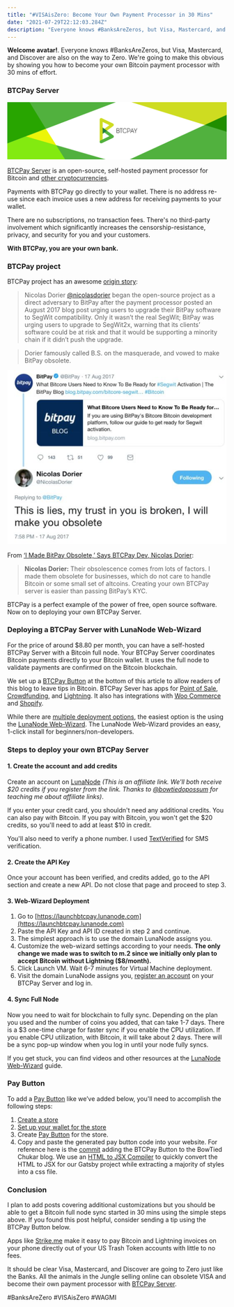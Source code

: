 ```yaml
---
title: "#VISAisZero: Become Your Own Payment Processor in 30 Mins"
date: "2021-07-29T22:12:03.284Z"
description: "Everyone knows #BanksAreZeros, but Visa, Mastercard, and Discover are also on the way to Zero.  We're going to make this obvious by showing the Jungle how to become your own Bitcoin payment processor with 30 mins of effort."
---
```


**Welcome avatar!**. Everyone knows #BanksAreZeros, but Visa, Mastercard, and Discover are also on the way to Zero.  We're going to make this obvious by showing you how to become your own Bitcoin payment processor with 30 mins of effort.

### BTCPay Server

![BTCPay_logo](./btcpay_logo.png)

[BTCPay Server](https://btcpayserver.org/) is an open-source, self-hosted payment processor for Bitcoin and [other cryptocurrencies](https://docs.btcpayserver.org/FAQ/FAQ-Altcoin/#which-coins-does-btcpay-server-support).

Payments with BTCPay go directly to your wallet. There is no address re-use since each invoice uses a new address for receiving payments to your wallet.

There are no subscriptions, no transaction fees. There's no third-party involvement which significantly increases the censorship-resistance, privacy, and security for you and your customers.

**With BTCPay, you are your own bank.**

### BTCPay project

BTCPay project has an awesome [origin story](https://bitcoinmagazine.com/technical/btcpay-server-is-bitcoins-open-source-unicorn):

> Nicolas Dorier [@nicolasdorier](https://twitter.com/nicolasdorier) began the open-source project as a direct adversary to BitPay after the payment processor posted an August 2017 blog post urging users to upgrade their BitPay software to SegWit compatibility. Only it wasn’t the real SegWit; BitPay was urging users to upgrade to SegWit2x, warning that its clients’ software could be at risk and that it would be supporting a minority chain if it didn’t push the upgrade.

> Dorier famously called B.S. on the masquerade, and vowed to make BitPay obsolete.

![Tweet](./tweet.jpg)

From [‘I Made BitPay Obsolete,’ Says BTCPay Dev, Nicolas Dorier](https://thebitcoinnews.com/i-made-bitpay-obsolete-says-btcpay-dev-nicolas-dorier/):

> **Nicolas Dorier:** Their obsolescence comes from lots of factors. I made them obsolete for businesses, which do not care to handle Bitcoin or some small set of altcoins. Creating your own BTCPay server is easier than passing BitPay’s KYC.

BTCPay is a perfect example of the power of free, open source software.  Now on
to deploying your own BTCPay Server.


### Deploying a BTCPay Server with LunaNode Web-Wizard

For the price of around $8.80 per month, you can have a self-hosted BTCPay Server with a Bitcoin full node.  Your BTCPay Server coordinates Bitcoin payments directly to your Bitcoin wallet.  It uses the full node to validate payments are confirmed on the Bitcoin blockchain.

We set up a [BTCPay Button](https://docs.btcpayserver.org/Apps/#payment-button) at the bottom of this article to allow readers of this blog to leave tips in Bitcoin.  BTCPay Sever has apps for [Point of Sale](https://docs.btcpayserver.org/Apps/#point-of-sale-app), [Crowdfunding](https://docs.btcpayserver.org/Apps/#crowdfunding-app), and [Lightning](https://docs.btcpayserver.org/Apps/#lightning-network-apps-lapps). It also has integrations with [Woo Commerce](https://docs.btcpayserver.org/WooCommerce/) and [Shopify](https://docs.btcpayserver.org/Shopify/).

While there are [multiple deployment options](https://docs.btcpayserver.org/Deployment/), the easiest option is the using the [LunaNode Web-Wizard](https://docs.btcpayserver.org/LunaNodeWebDeployment/).  The LunaNode Web-Wizard provides an easy, 1-click install for beginners/non-developers.

### Steps to deploy your own BTCPay Server

#### 1. Create the account and add credits

Create an account on [LunaNode](https://www.lunanode.com/?r=17252) *(This is an affiliate link.  We'll both receive $20 credits if you register from the link.  Thanks to [@bowtiedopossum](https://twitter.com/bowtiedopossum) for teaching me about affiliate links)*.

If you enter your credit card, you shouldn't need any additional credits.  You can also pay with Bitcoin.  If you pay with Bitcoin, you won't get the $20 credits, so you'll need to add at least $10 in credit.

You'll also need to verify a phone number.  I used [TextVerified](https://www.textverified.com/) for SMS verification.

#### 2. Create the API Key

Once your account has been verified, and credits added, go to the API section and create a new API. Do not close that page and proceed to step 3.

#### 3. Web-Wizard Deployment

1. Go to [https://launchbtcpay.lunanode.com](https://launchbtcpay.lunanode.com)
2. Paste the API Key and API ID created in step 2 and continue.
3. The simplest approach is to use the domain LunaNode assigns you.
4. Customize the web-wizard settings according to your needs.  **The only change we made was to switch to m.2 since we initially only plan to accept Bitcoin without Lightning ($8/month).**
5. Click Launch VM. Wait 6-7 minutes for Virtual Machine deployment.
6. Visit the domain LunaNode assigns you, [register an account](https://docs.btcpayserver.org/RegisterAccount/) on your BTCPay Server and log in.

#### 4. Sync Full Node

Now you need to wait for blockchain to fully sync. Depending on the plan you used and the number of coins you added, that can take 1-7 days. There is a $3 one-time charge for faster sync if you enable the CPU utilization. If you enable CPU utilization, with Bitcoin, it will take about 2 days. There will be a sync pop-up window when you log in until your node fully syncs.

If you get stuck, you can find videos and other resources at the [LunaNode Web-Wizard](https://docs.btcpayserver.org/LunaNodeWebDeployment/) guide.

### Pay Button

To add a [Pay Button](https://docs.btcpayserver.org/Apps/#payment-button) like we’ve added below, you'll need to accomplish the following steps:
1. [Create a store](https://docs.btcpayserver.org/CreateStore/)
2. [Set up your wallet for the store](https://docs.btcpayserver.org/WalletSetup/)
3. Create [Pay Button](https://docs.btcpayserver.org/Apps/#payment-button) for the store.
4. Copy and paste the generated pay button code into your website.  For reference here is the [commit](https://github.com/bowtiedchukar/bowtiedchukar-blog/commit/306625b278126347200937df14ce53f5b9f75806) adding the BTCPay Button to the BowTied Chukar blog.  We use an [HTML to JSX Compiler](https://magic.reactjs.net/htmltojsx.htm) to quickly convert the HTML to JSX for our Gatsby project while extracting a majority of styles into a css file.

### Conclusion

I plan to add posts covering additional customizations but you should be able to get a Bitcoin full node sync started in 30 mins using the simple steps above.  If you found this post helpful, consider sending a tip using the BTCPay Button below.

Apps like [Strike.me](https://strike.me/) make it easy to pay Bitcoin and Lightning invoices on your phone directly out of your US Trash Token accounts with little to no fees.

It should be clear Visa, Mastercard, and Discover are going to Zero just like the Banks.  All the animals in the Jungle selling online can obsolete VISA and become their own payment processor with [BTCPay Server](https://btcpayserver.org/).

#BanksAreZero #VISAisZero #WAGMI

